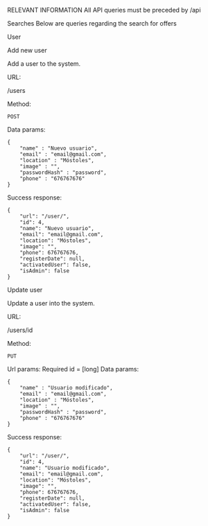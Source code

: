RELEVANT INFORMATION
 All API queries must be preceded by /api

Searches
 Below are queries regarding the search for offers

User

Add new user

Add a user to the system.

URL:

/users

Method:
```
POST
```

Data params:
```
{
	"name" : "Nuevo usuario",
	"email" : "email@gmail.com",
	"location" : "Móstoles",
	"image" : "",
	"passwordHash" : "password",
	"phone" : "676767676"
}
```

Success response:
```
{
    "url": "/user/",
    "id": 4,
    "name": "Nuevo usuario",
    "email": "email@gmail.com",
    "location": "Móstoles",
    "image": "",
    "phone": 676767676,
    "registerDate": null,
    "activatedUser": false,
    "isAdmin": false
}
```

Update user

Update a user into the system.

URL:

/users/id

Method:
```
PUT
```
Url params:
Required
 	id = [long]
Data params:
```
{
	"name" : "Usuario modificado",
	"email" : "email@gmail.com",
	"location" : "Móstoles",
	"image" : "",
	"passwordHash" : "password",
	"phone" : "676767676"
}
```

Success response:
```
{
    "url": "/user/",
    "id": 4,
    "name": "Usuario modificado",
    "email": "email@gmail.com",
    "location": "Móstoles",
    "image": "",
    "phone": 676767676,
    "registerDate": null,
    "activatedUser": false,
    "isAdmin": false
}
```

